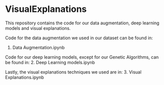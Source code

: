 # VisualExplanations

This repository contains the code for our data augmentation, deep learning models and visual explanations.

Code for the data augmentation we used in our dataset can be found in:
1. Data Augmentation.ipynb

Code for our deep learning models, except for our Genetic Algorithms, can be found in:
2. Deep Learning models.ipynb

Lastly, the visual explanations techniques we used are in:
3. Visual Explanations.ipynb
